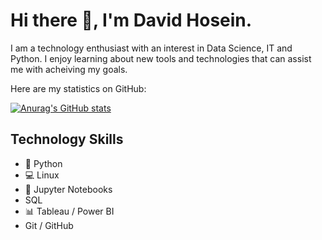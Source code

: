 # Hi there 👋, I'm David Hosein.

I am a technology enthusiast with an interest in Data Science, IT and Python. I enjoy learning about new tools and technologies that can assist me with acheiving my goals.

Here are my statistics on GitHub:

[![Anurag's GitHub stats](https://github-readme-stats.vercel.app/api?username=davidehosein)](https://github.com/anuraghazra/github-readme-stats)

## Technology Skills
* 🐍 Python
* 💻 Linux
* 📕 Jupyter Notebooks
* SQL 
* 📊 Tableau / Power BI
* Git / GitHub
